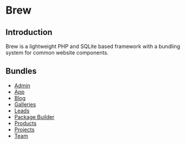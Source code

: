 Brew
====

## Introduction

Brew is a lightweight PHP and SQLite based framework with a bundling system for common website components.

## Bundles

- [Admin](bundles/admin)
- [App](bundles/app)
- [Blog](bundles/blog)
- [Galleries](bundles/galleries)
- [Leads](bundles/leads)
- [Package Builder](bundles/packagebuilder)
- [Products](bundles/products)
- [Projects](bundles/projects)
- [Team](bundles/team)